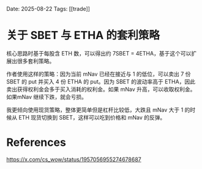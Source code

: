 Date: 2025-08-22
Tags: [[trade]]

# 关于 SBET 与 ETHA 的套利策略

核心思路时基于每股含 ETH 数，可以得出约 7SBET = 4ETHA，基于这个可以扩展出很多套利策略。

作者使用这样的策略：因为当前 mNav 已经在接近与 1 的低位，可以卖出 7 份 SBET 的 put 并买入 4 份 ETHA 的 put。因为 SBET 的波动率高于 ETHA，因此卖出获得权利金会多于买入消耗的权利金。如果 mNav 升高，可以收取权利金。如果mNav 继续下跌，就会亏损。

我更倾向使用现货策略，整体更简单但是杠杆比较低，大跌且 mNav 大于 1 的时候从 ETH 现货切换到 SBET，这样可以吃到价格和 mNav 的反弹。



# References
https://x.com/cs_wow/status/1957056955274678687